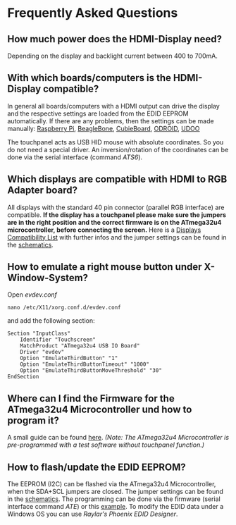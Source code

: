 # Frequently Asked Questions


## How much power does the HDMI-Display need?
Depending on the display and backlight current between 400 to 700mA.


## With which boards/computers is the HDMI-Display compatible?
In general all boards/computers with a HDMI output can drive the display and the respective settings are loaded from the EDID EEPROM automatically.
If there are any problems, then the settings can be made manually:
[Raspberry Pi](https://github.com/watterott/HDMI-Display/blob/master/docu/config.txt),
[BeagleBone](https://github.com/watterott/HDMI-Display/blob/master/docu/uEnv.txt),
[CubieBoard](https://github.com/watterott/HDMI-Display/blob/master/docu/boot.scr),
[ODROID](https://github.com/watterott/HDMI-Display/blob/master/docu/boot.ini),
[UDOO](http://www.elinux.org/UDOO_setup_lvds_panels)

The touchpanel acts as USB HID mouse with absolute coordinates. So you do not need a special driver.
An inversion/rotation of the coordinates can be done via the serial interface (command *ATS6*).


## Which displays are compatible with HDMI to RGB Adapter board?
All displays with the standard 40 pin connector (parallel RGB interface) are compatible.
**If the display has a touchpanel please make sure the jumpers are in the right position and the correct firmware is on the ATmega32u4 microcontroller, before connecting the screen.**
Here is a [Displays Compatibility List](https://github.com/watterott/HDMI-Display/blob/master/docu/Displays.md) with further infos 
and the jumper settings can be found in the [schematics](https://github.com/watterott/HDMI-Display/tree/master/hardware).


## How to emulate a right mouse button under X-Window-System?
Open *evdev.conf*
```
nano /etc/X11/xorg.conf.d/evdev.conf
```
and add the following section:
```
Section "InputClass"
    Identifier "Touchscreen"
    MatchProduct "ATmega32u4 USB IO Board"
    Driver "evdev"
    Option "EmulateThirdButton" "1"
    Option "EmulateThirdButtonTimeout" "1000"
    Option "EmulateThirdButtonMoveThreshold" "30"
EndSection
```


## Where can I find the Firmware for the ATmega32u4 Microcontroller und how to program it?
A small guide can be found [here](https://github.com/watterott/HDMI-Display/tree/master/software).
*(Note: The ATmega32u4 Microcontroller is pre-programmed with a test software without touchpanel function.)*


## How to flash/update the EDID EEPROM?
The EEPROM (I2C) can be flashed via the ATmega32u4 Microcontroller, when the SDA+SCL jumpers are closed.
The jumper settings can be found in the [schematics](https://github.com/watterott/HDMI-Display/tree/master/hardware).
The programming can be done via the firmware (serial interface command *ATE*) or this [example](https://github.com/watterott/HDMI-Display/tree/master/software/EDID-Prog).
To modify the EDID data under a Windows OS you can use *Raylar's Phoenix EDID Designer*.
